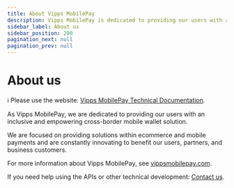 ```yaml
---
title: About Vipps MobilePay
description: Vipps MobilePay is dedicated to providing our users with an inclusive and empowering cross-border mobile wallet solution.
sidebar_label: About us
sidebar_position: 200
pagination_next: null
pagination_prev: null
---
```


# About us

<!-- START_COMMENT -->
ℹ️ Please use the website:
[Vipps MobilePay Technical Documentation](https://developer.vippsmobilepay.com/docs/about/).
<!-- END_COMMENT -->

As Vipps MobilePay, we are dedicated to providing our users with an inclusive and empowering cross-border mobile wallet solution.

We are focused on providing solutions within ecommerce and mobile payments and are constantly innovating to benefit our users, partners, and business customers.

For more information about Vipps MobilePay, see [vippsmobilepay.com](https://vippsmobilepay.com).

If you need help using the APIs or other technical development:
[Contact us](contact.md).
